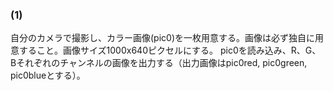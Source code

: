 ### (1)
自分のカメラで撮影し、カラー画像(pic0)を一枚用意する。画像は必ず独自に用意すること。画像サイズ1000x640ピクセルにする。
pic0を読み込み、R、G、Bそれぞれのチャンネルの画像を出力する（出力画像はpic0red, pic0green, pic0blueとする）。
